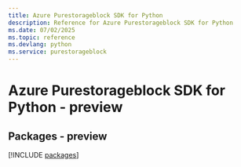```yaml
---
title: Azure Purestorageblock SDK for Python
description: Reference for Azure Purestorageblock SDK for Python
ms.date: 07/02/2025
ms.topic: reference
ms.devlang: python
ms.service: purestorageblock
---
```

# Azure Purestorageblock SDK for Python - preview
## Packages - preview
[!INCLUDE [packages](purestorageblock-index.md)]